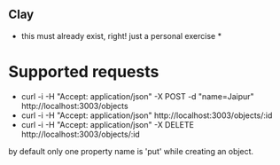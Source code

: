 Clay
---

* this must already exist, right! just a personal exercise *

Supported requests
===

* curl -i -H "Accept: application/json" -X POST -d "name=Jaipur" http://localhost:3003/objects
* curl -i -H "Accept: application/json" http://localhost:3003/objects/:id
* curl -i -H "Accept: application/json" -X DELETE http://localhost:3003/objects/:id

by default only one property name is 'put' while creating an object.

